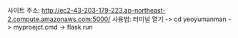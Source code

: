 사이트 주소: http://ec2-43-203-179-223.ap-northeast-2.compute.amazonaws.com:5000/
사용법: 터미널 열기 -> cd yeoyumanman -> myproejct.cmd -> flask run